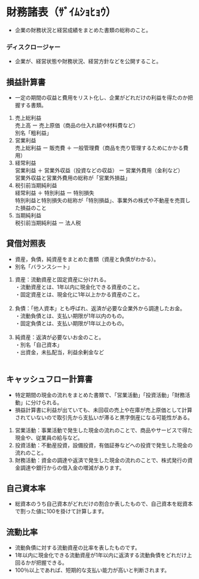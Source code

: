 # 財務諸表（ｻﾞｲﾑｼｮﾋｮｳ）
- 企業の財務状況と経営成績をまとめた書類の総称のこと。

### ディスクロージャー
- 企業が、経営状態や財務状況、経営方針などを公開すること。

## 損益計算書
- 一定の期間の収益と費用をリスト化し、企業がどれだけの利益を得たのか把握する書類。
1. 売上総利益<br>
売上高 ー 売上原価（商品の仕入れ額や材料費など）<br>
別名「粗利益」
2. 営業利益<br>
売上総利益 ー 販売費 ＋ 一般管理費（商品を売り管理するためにかかる費用）
3. 経常利益<br>
営業利益 ＋ 営業外収益（投資などの収益） ー 営業外費用（金利など）<br>
営業外収益と営業外費用の総称が「営業外損益」
4. 税引前当期純利益<br>
経常利益 ＋ 特別利益 ー 特別損失<br>
特別利益と特別損失の総称が「特別損益」、事業外の株式や不動産を売買した損益のこと
5. 当期純利益<br>
 税引前当期純利益 ー 法人税

## 貸借対照表

- 資産，負債，純資産をまとめた書類（資産と負債がわかる）。
- 別名「バランスシート」
1. 資産：流動資産と固定資産に分けれる。<br>
・流動資産とは、1年以内に現金化できる資産のこと。<br>
・固定資産とは、現金化に1年以上かかる資産のこと。<br><br>
2. 負債：「他人資本」とも呼ばれ、返済が必要な企業外から調達したお金。<br>
・流動負債とは、支払い期限が1年以内のもの。<br>
・固定負債とは、支払い期限が1年以上のもの。<br><br>
3. 純資産：返済が必要ないお金のこと。<br>
・別名「自己資本」<br>
・出資金，未払配当，利益余剰金など<br><br>

## キャッシュフロー計算書

- 特定期間の現金の流れをまとめた書類で、「営業活動」「投資活動」「財務活動」に分けられる。
- 損益計算書に利益が出ていても、未回収の売上や在庫が売上原価として計算されていないので取引先から支払いが滞ると黒字倒産になる可能性がある。
1. 営業活動：事業活動で発生した現金の流れのことで、商品やサービスで得た現金や、従業員の給与など。
2. 投資活動：不動産投資，設備投資，有価証券などへの投資で発生した現金の流れのこと。
3. 財務活動：資金の調達や返済で発生した現金の流れのことで、株式発行の資金調達や銀行からの借入金の増減があります。

## 自己資本率
- 総資本のうち自己資本がどれだけの割合か表したもので、自己資本を総資本で割った値に100を掛けて計算します。

## 流動比率
- 流動負債に対する流動資産の比率を表したものです。
- 1年以内に現金化できる流動資産が1年以内に返済する流動負債をどれだけ上回るかが把握できる。
- 100％以上であれば、短期的な支払い能力が高いと判断されます。
